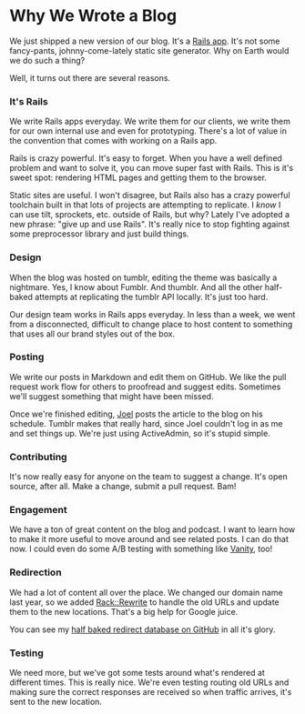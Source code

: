 # Why We Wrote a Blog

We just shipped a new version of our blog. It's a [Rails app][app]. It's
not some fancy-pants, johnny-come-lately static site generator. Why on
Earth would we do such a thing?

Well, it turns out there are several reasons.

### It's Rails

We write Rails apps everyday. We write them for our clients, we write
them for our own internal use and even for prototyping. There's a lot of
value in the convention that comes with working on a Rails app.

Rails is crazy powerful. It's easy to forget. When you have a well
defined problem and want to solve it, you can move super fast with
Rails. This is it's sweet spot: rendering HTML pages and getting them to
the browser.

Static sites are useful. I won't disagree, but Rails also has a crazy
powerful toolchain built in that lots of projects are attempting to
replicate. I _know_ I can use tilt, sprockets, etc. outside of Rails,
but why? Lately I've adopted a new phrase: "give up and use Rails". It's
really nice to stop fighting against some preprocessor library and just
build things.

### Design

When the blog was hosted on tumblr, editing the theme was basically a
nightmare. Yes, I know about Fumblr. And thumblr. And all the other
half-baked attempts at replicating the tumblr API locally. It's just too
hard.

Our design team works in Rails apps everyday. In less than a week, we
went from a disconnected, difficult to change place to host content to
something that uses all our brand styles out of the box.

### Posting

We write our posts in Markdown and edit them on GitHub. We like the pull
request work flow for others to proofread and suggest edits. Sometimes
we'll suggest something that might have been missed.

Once we're finished editing, [Joel][joel] posts the article to the blog
on his schedule. Tumblr makes that really hard, since Joel couldn't log
in as me and set things up. We're just using ActiveAdmin, so it's stupid
simple.

### Contributing

It's now really easy for anyone on the team to suggest a change. It's
open source, after all. Make a change, submit a pull request. Bam!

### Engagement

We have a ton of great content on the blog and podcast. I want to learn
how to make it more useful to move around and see related posts. I can
do that now. I could even do some A/B testing with something like
[Vanity][vanity], too!

### Redirection

We had a lot of content all over the place. We changed our domain name
last year, so we added [Rack::Rewrite][rewrite] to handle the old URLs
and update them to the new locations. That's a big help for Google
juice.

You can see my [half baked redirect database on GitHub][rewrite_tumblr]
in all it's glory.

### Testing

We need more, but we've got some tests around what's rendered at
different times. This is really nice. We're even testing routing old
URLs and making sure the correct responses are received so when traffic
arrives, it's sent to the new location.

[app]: https://github.com/gaslight/gaslight.co
[joel]: https://twitter.com/joelturnbull
[vanity]: http://vanity.labnotes.org/rails.html
[rewrite]: https://github.com/jtrupiano/rack-rewrite
[rewrite_tumblr]: https://github.com/gaslight/gaslight.co/blob/master/lib/rewrite.rb

